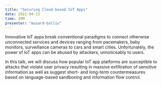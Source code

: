 ```yaml
---
title: "Securing Cloud-based IoT Apps"
date: 2022-04-13
time: 3PM
presenter: "musard-balliu"
---
```


Innovative IoT apps break conventional paradigms to connect otherwise unconnected services and devices ranging from pacemakers, baby monitors, surveillance cameras to cars and smart cities.
Unfortunately, the power of IoT apps can be abused by attackers, unnoticeably to users.

In this talk, we will discuss how popular IoT app platforms are susceptible to attacks that violate user privacy resulting in massive exfiltration of sensitive information as well as suggest short- and long-term countermeasures based on language-based sandboxing and information flow control.
